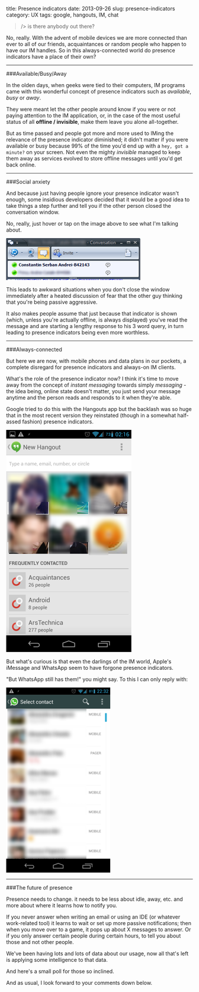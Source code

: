 title: Presence indicators
date: 2013-09-26
slug: presence-indicators
category: UX
tags: google, hangouts, IM, chat

<script type="text/javascript" src="https://apis.google.com/js/plusone.js"></script>

> /> is there anybody out there?

No, really. With the advent of mobile devices we are more connected than ever to all of our friends, acquaintances or random people who happen to have our IM handles. So in this always-connected world do presence indicators have a place of their own?

---

###Available/Busy/Away


In the olden days, when geeks were tied to their computers, IM programs came with this wonderful concept of presence indicators such as *available*, *busy* or *away*.

They were meant let the other people around know if you were or not paying attention to the IM application, or, in the case of the most useful status of all **offline / invisible**, make them leave you alone all-together.

But as time passed and people got more and more used to IMing the relevance of the presence indicator diminished; it didn't matter if you were available or busy because 99% of the time you'd end up with a `hey, got a minute?` on your screen. Not even the mighty *invisible* managed to keep them away as services evolved to store offline messages until you'd get back online.

---

###Social anxiety


And because just having people ignore your presence indicator wasn't enough, some insidious developers decided that it would be a good idea to take things a step further and tell you if the other person closed the conversation window.

No, really, just hover or tap on the image above to see what I'm talking about.

<script type="text/javascript">function onHover1()
{
    $("#menuImg1").attr('src', '/images/presence-indicators/im_off_blur.png');
}

function offHover1()
{
    $("#menuImg1").attr('src', '/images/presence-indicators/im_on_blur.png');
}</script>

<p><img id="menuImg1" src="/images/presence-indicators/im_on_blur.png" alt="IM window open indicator" onmouseover="onHover1();" onmouseout="offHover1();" /></p>


This leads to awkward situations when you don't close the window immediately after a heated discussion of fear that the other guy thinking that you're being passive aggressive.

It also makes people assume that just because that indicator is shown (which, unless you're actually offline, is always displayed) you've read the message and are starting a lengthy response to his 3 word query, in turn leading to presence indicators being even more worthless.

---

###Always-connected


But here we are now, with mobile phones and data plans in our pockets, a complete disregard for presence indicators and always-on IM clients.

What's the role of the presence indicator now? I think it's time to move away from the concept of *instant messaging* towards simply *messaging* - the idea being, online state doesn't matter, you just send your message anytime and the person reads and responds to it when they're able.

Google tried to do this with the Hangouts app but the backlash was so huge that in the most recent version they reinstated (though in a somewhat half-assed fashion) presence indicators.

<script type="text/javascript">function onHover2()
{
    $("#menuImg2").attr('src', '/images/presence-indicators/hangouts_new.png');
}

function offHover2()
{
    $("#menuImg2").attr('src', '/images/presence-indicators/hangouts_old-1.png');
}</script>

<p><img id="menuImg2" src="/images/presence-indicators/hangouts_old-1.png" alt="Old Hangouts layout" onmouseover="onHover2();" onmouseout="offHover2();" /></p>


But what's curious is that even the darlings of the IM world, Apple's iMessage and WhatsApp seem to have forgone presence indicators.

"But WhatsApp still has them!" you might say. To this I can only reply with:

![WhatsApp contact list](/images/presence-indicators/whatsapp.png)

---

###The future of presence


Presence needs to change. it needs to be less about idle, away, etc. and more about where it learns how to notify you.

If you never answer when writing an email or using an IDE (or whatever work-related tool) it learns to wait or set up more passive notifications; then when you move over to a game, it pops up about X messages to answer. Or if you only answer certain people during certain hours, to tell you about those and not other people.

We've been having lots and lots of data about our usage, now all that's left is applying some intelligence to that data.

And here's a small poll for those so inclined.

<div class="g-post" data-href="https://plus.google.com/109419825267811970601/posts/TXTrELakTfs"></div>

And as usual, I look forward to your comments down below.
